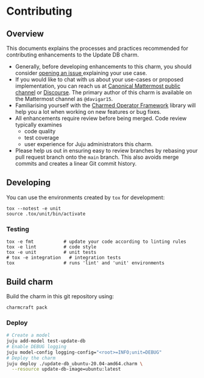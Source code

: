 <!-- Copyright 2022 Canonical Ltd.

Licensed under the Apache License, Version 2.0 (the "License"); you may
not use this file except in compliance with the License. You may obtain
a copy of the License at

        http://www.apache.org/licenses/LICENSE-2.0

Unless required by applicable law or agreed to in writing, software
distributed under the License is distributed on an "AS IS" BASIS, WITHOUT
WARRANTIES OR CONDITIONS OF ANY KIND, either express or implied. See the
License for the specific language governing permissions and limitations
under the License.
-->
# Contributing

## Overview

This documents explains the processes and practices recommended for contributing enhancements to
the Update DB charm.

- Generally, before developing enhancements to this charm, you should consider [opening an issue
  ](https://github.com/gcalvinos/update-db-operator/issues) explaining your use case.
- If you would like to chat with us about your use-cases or proposed implementation, you can reach
  us at [Canonical Mattermost public channel](https://chat.charmhub.io/charmhub/channels/charm-dev)
  or [Discourse](https://discourse.charmhub.io/). The primary author of this charm is available on
  the Mattermost channel as `@davigar15`.
- Familiarising yourself with the [Charmed Operator Framework](https://juju.is/docs/sdk) library
  will help you a lot when working on new features or bug fixes.
- All enhancements require review before being merged. Code review typically examines
  - code quality
  - test coverage
  - user experience for Juju administrators this charm.
- Please help us out in ensuring easy to review branches by rebasing your pull request branch onto
  the `main` branch. This also avoids merge commits and creates a linear Git commit history.

## Developing

You can use the environments created by `tox` for development:

```shell
tox --notest -e unit
source .tox/unit/bin/activate
```

### Testing

```shell
tox -e fmt           # update your code according to linting rules
tox -e lint          # code style
tox -e unit          # unit tests
# tox -e integration   # integration tests
tox                  # runs 'lint' and 'unit' environments
```

## Build charm

Build the charm in this git repository using:

```shell
charmcraft pack
```

### Deploy

```bash
# Create a model
juju add-model test-update-db
# Enable DEBUG logging
juju model-config logging-config="<root>=INFO;unit=DEBUG"
# Deploy the charm
juju deploy ./update-db_ubuntu-20.04-amd64.charm \
  --resource update-db-image=ubuntu:latest
```

